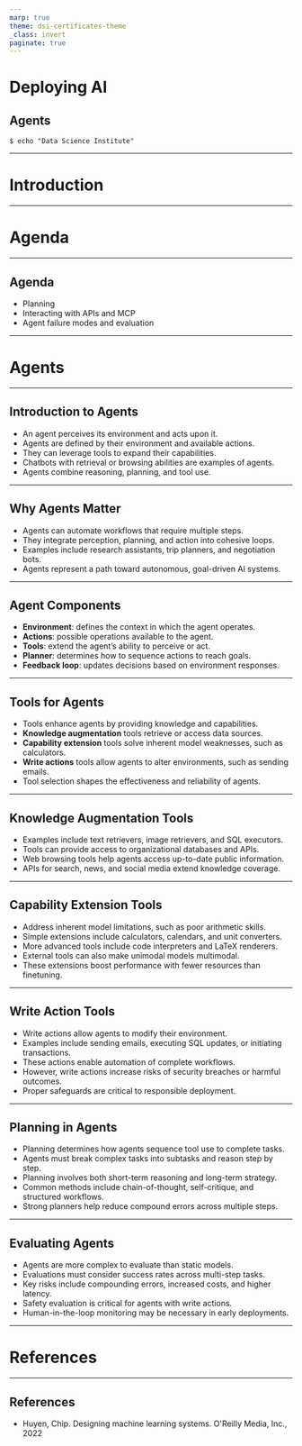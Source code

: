 ```yaml
---
marp: true
theme: dsi-certificates-theme
_class: invert
paginate: true
---
```


<style>
img[alt~="center"] {
  display: block;
  margin: 0 auto;
}
</style>

# Deploying AI 
## Agents

```code
$ echo "Data Science Institute"
```
---

# Introduction

---

# Agenda

---

## Agenda

+ Planning
+ Interacting with APIs and MCP
+ Agent failure modes and evaluation

----


# Agents

---

## Introduction to Agents

- An agent perceives its environment and acts upon it.  
- Agents are defined by their environment and available actions.  
- They can leverage tools to expand their capabilities.  
- Chatbots with retrieval or browsing abilities are examples of agents.  
- Agents combine reasoning, planning, and tool use.

---

## Why Agents Matter

- Agents can automate workflows that require multiple steps.  
- They integrate perception, planning, and action into cohesive loops.  
- Examples include research assistants, trip planners, and negotiation bots.  
- Agents represent a path toward autonomous, goal-driven AI systems.

---

## Agent Components

- **Environment**: defines the context in which the agent operates.  
- **Actions**: possible operations available to the agent.  
- **Tools**: extend the agent’s ability to perceive or act.  
- **Planner**: determines how to sequence actions to reach goals.  
- **Feedback loop**: updates decisions based on environment responses.

---

## Tools for Agents

- Tools enhance agents by providing knowledge and capabilities.  
- **Knowledge augmentation** tools retrieve or access data sources.  
- **Capability extension** tools solve inherent model weaknesses, such as calculators.  
- **Write actions** tools allow agents to alter environments, such as sending emails.  
- Tool selection shapes the effectiveness and reliability of agents.

---

## Knowledge Augmentation Tools

- Examples include text retrievers, image retrievers, and SQL executors.  
- Tools can provide access to organizational databases and APIs.  
- Web browsing tools help agents access up-to-date public information.  
- APIs for search, news, and social media extend knowledge coverage.

---

## Capability Extension Tools

- Address inherent model limitations, such as poor arithmetic skills.  
- Simple extensions include calculators, calendars, and unit converters.  
- More advanced tools include code interpreters and LaTeX renderers.  
- External tools can also make unimodal models multimodal.  
- These extensions boost performance with fewer resources than finetuning.

---

## Write Action Tools

- Write actions allow agents to modify their environment.  
- Examples include sending emails, executing SQL updates, or initiating transactions.  
- These actions enable automation of complete workflows.  
- However, write actions increase risks of security breaches or harmful outcomes.  
- Proper safeguards are critical to responsible deployment.

---

## Planning in Agents

- Planning determines how agents sequence tool use to complete tasks.  
- Agents must break complex tasks into subtasks and reason step by step.  
- Planning involves both short-term reasoning and long-term strategy.  
- Common methods include chain-of-thought, self-critique, and structured workflows.  
- Strong planners help reduce compound errors across multiple steps.

---

## Evaluating Agents

- Agents are more complex to evaluate than static models.  
- Evaluations must consider success rates across multi-step tasks.  
- Key risks include compounding errors, increased costs, and higher latency.  
- Safety evaluation is critical for agents with write actions.  
- Human-in-the-loop monitoring may be necessary in early deployments.


---


# References

---

## References

- Huyen, Chip. Designing machine learning systems. O'Reilly Media, Inc., 2022 
